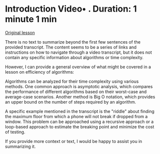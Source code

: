 # Introduction Video• . Duration: 1 minute 1 min

[Original lesson](https://www.coursera.org/learn/uol-fundamentals-of-computer-science/lecture/GqObB/introduction)

There is no text to summarize beyond the first few sentences of the provided transcript. The content seems to be a series of links and instructions on how to navigate through a video transcript, but it does not contain any specific information about algorithms or time complexity.

However, I can provide a general overview of what might be covered in a lesson on efficiency of algorithms:

Algorithms can be analyzed for their time complexity using various methods. One common approach is asymptotic analysis, which compares the performance of different algorithms based on their worst-case and average-case scenarios. Another method is Big O notation, which provides an upper bound on the number of steps required by an algorithm.

A specific example mentioned in the transcript is the "riddle" about finding the maximum floor from which a phone will not break if dropped from a window. This problem can be approached using a recursive approach or a loop-based approach to estimate the breaking point and minimize the cost of testing.

If you provide more context or text, I would be happy to assist you in summarizing it.


